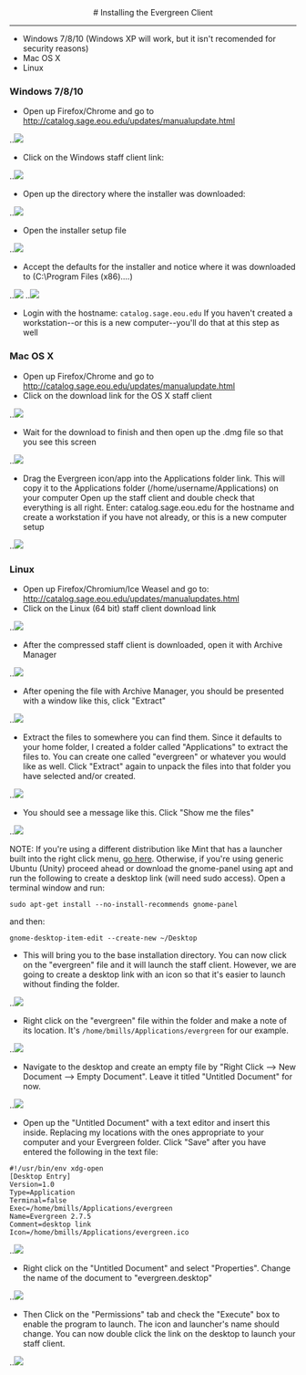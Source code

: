 <center>
# Installing the Evergreen Client
</center>
<hr size=2>

* Windows 7/8/10 (Windows XP will work, but it isn't recomended for security reasons)
* Mac OS X
* Linux

### Windows 7/8/10

* Open up Firefox/Chrome and go to <http://catalog.sage.eou.edu/updates/manualupdate.html>

..![](images/install_win_inst1.png)

* Click on the Windows staff client link:

..![](images/install_win_inst2.png)

* Open up the directory where the installer was downloaded:

..![](images/install_win_inst3.png)

* Open the installer setup file

..![](images/install_win_inst4.png)

* Accept the defaults for the installer and notice where it was downloaded to (C:\Program Files (x86)\....)

..![](images/install_win_inst5.png)
..![](images/install_win_inst6.png)

* Login with the hostname: `catalog.sage.eou.edu` If you haven't created a workstation--or this is a new computer--you'll do that at this step as well


### Mac OS X

* Open up Firefox/Chrome and go to <http://catalog.sage.eou.edu/updates/manualupdate.html>
* Click on the download link for the OS X staff client

..![](images/install_mac_inst1.png)

* Wait for the download to finish and then open up the .dmg file so that you see this screen

..![](images/install_mac_inst2.png)

* Drag the Evergreen icon/app into the Applications folder link. This will copy it to the Applications folder (/home/username/Applications) on your computer Open up the staff client and double check that everything is all right. Enter: catalog.sage.eou.edu for the hostname and create a workstation if you have not already, or this is a new computer setup

..![](images/install_mac_inst3.png)


### Linux

* Open up Firefox/Chromium/Ice Weasel and go to: <http://catalog.sage.eou.edu/updates/manualupdates.html>
* Click on the Linux (64 bit) staff client download link

..![](images/install_linux_inst_001.png)

* After the compressed staff client is downloaded, open it with Archive Manager

..![](images/install_linux_inst_002.png)

* After opening the file with Archive Manager, you should be presented with a window like this, click "Extract"

..![](images/install_linux_inst_003.png)

* Extract the files to somewhere you can find them. Since it defaults to your home folder, I created a folder called "Applications" to extract the files to. You can create one called "evergreen" or whatever you would like as well. Click "Extract" again to unpack the files into that folder you have selected and/or created.

..![](images/install_linux_inst_004.png)

* You should see a message like this. Click "Show me the files"

..![](images/install_linux_inst_005.png)

NOTE: If you're using a different distribution like Mint that has a launcher built into the right click menu, [go here](https://sagelib.org/node/270). Otherwise, if you're using generic Ubuntu (Unity) proceed ahead or download the gnome-panel using apt and run the following to create a desktop link (will need sudo access). Open a terminal window and run:

`sudo apt-get install --no-install-recommends gnome-panel`

and then:

`gnome-desktop-item-edit --create-new ~/Desktop`

* This will bring you to the base installation directory. You can now click on the "evergreen" file and it will launch the staff client. However, we are going to create a desktop link with an icon so that it's easier to launch without finding the folder.

..![](images/install_linux_inst_006.png)

* Right click on the "evergreen" file within the folder and make a note of its location. It's `/home/bmills/Applications/evergreen` for our example.

..![](images/install_linux_inst_007.png)

* Navigate to the desktop and create an empty file by "Right Click --> New Document --> Empty Document". Leave it titled "Untitled Document" for now.

..![](images/install_linux_inst_008.png)

* Open up the "Untitled Document" with a text editor and insert this inside. Replacing my locations with the ones appropriate to your computer and your Evergreen folder. Click "Save" after you have entered the following in the text file:

```
#!/usr/bin/env xdg-open
[Desktop Entry]
Version=1.0
Type=Application
Terminal=false
Exec=/home/bmills/Applications/evergreen
Name=Evergreen 2.7.5
Comment=desktop link
Icon=/home/bmills/Applications/evergreen.ico
```

..![](images/install_linux_inst_009.png)

* Right click on the "Untitled Document" and select "Properties". Change the name of the document to "evergreen.desktop"

..![](images/install_linux_inst_010.png)

* Then Click on the "Permissions" tab and check the "Execute" box to enable the program to launch. The icon and launcher's name should change. You can now double click the link on the desktop to launch your staff client.

..![](images/install_linux_inst_011.png)


